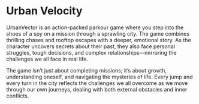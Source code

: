 # Urban Velocity
UrbanVector is an action-packed parkour game where you step into the shoes of a spy on a mission through a sprawling city. The game combines thrilling chases and rooftop escapes with a deeper, emotional story. As the character uncovers secrets about their past, they also face personal struggles, tough decisions, and complex relationships—mirroring the challenges we all face in real life.

The game isn’t just about completing missions; it’s about growth, understanding oneself, and navigating the mysteries of life. Every jump and every turn in the city reflects the challenges we all overcome as we move through our own journeys, dealing with both external obstacles and inner conflicts.
